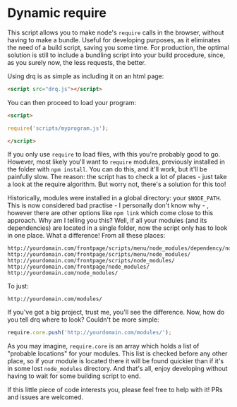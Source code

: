 
# Dynamic require

This script allows you to make node's `require` calls in the browser, without having to make a bundle. Useful for developing purposes, as it eliminates the need of a build script, saving you some time. For production, the optimal solution is still to include a bundling script into your build procedure, since, as you surely now, the less requests, the better.

Using drq is as simple as including it on an html page:

```html
<script src="drq.js"></script>
```

You can then proceed to load your program:

```html
<script>

require('scripts/myprogram.js');

</script>
```

If you only use `require` to load files, with this you're probably good to go. However, most likely you'll want to `require` modules, previously installed in the folder with `npm install`. You can do this, and it'll work, but it'll be painfully slow. The reason: the script has to check a lot of places - just take a look at the require algorithm. But worry not, there's a solution for this too!

Historically, modules were installed in a global directory: your `$NODE_PATH`. This is now considered bad practise - I personally don't know why - , however there are other options like `npm link` which come close to this approach. Why am I telling you this? Well, if all your modules (and its dependencies) are located in a single folder, now the script only has to look in one place. What a difference! From all these places:

```
http://yourdomain.com/frontpage/scripts/menu/node_modules/dependency/node_modules/
http://yourdomain.com/frontpage/scripts/menu/node_modules/
http://yourdomain.com/frontpage/scripts/node_modules/
http://yourdomain.com/frontpage/node_modules/
http://yourdomain.com/node_modules/
```

To just:

```
http://yourdomain.com/modules/
```

If you've got a big project, trust me, you'll see the difference. Now, how do you tell drq where to look? Couldn't be more simple:

```javascript
require.core.push('http://yourdomain.com/modules/');
```

As you may imagine, `require.core` is an array which holds a list of "probable locations" for your modules. This list is checked before any other place, so if your module is located there it will be found quickier than if it's in some lost `node_modules` directory. And that's all, enjoy developing without having to wait for some building script to end.

If this little piece of code interests you, please feel free to help with it! PRs and issues are welcomed.
